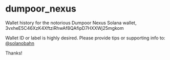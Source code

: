 # dumpoor_nexus

Wallet history for the notorious Dumpoor Nexus Solana wallet, 3vxheE5C46XzK4XftziRhwAf8QAfipD7HXXWj25mgkom

Wallet ID or label is highly desired. Please provide tips or supporting info to: [@solanobahn](https://twitter.com/solanobahn)

Thanks!